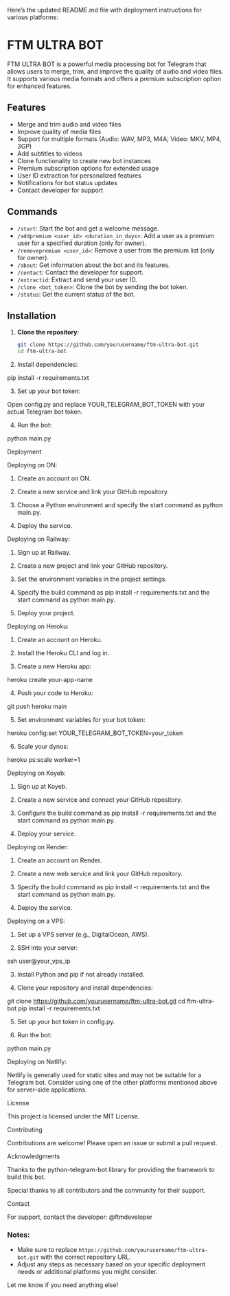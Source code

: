 Here’s the updated README.md file with deployment instructions for various platforms:

# FTM ULTRA BOT

FTM ULTRA BOT is a powerful media processing bot for Telegram that allows users to merge, trim, and improve the quality of audio and video files. It supports various media formats and offers a premium subscription option for enhanced features.

## Features
- Merge and trim audio and video files
- Improve quality of media files
- Support for multiple formats (Audio: WAV, MP3, M4A; Video: MKV, MP4, 3GP)
- Add subtitles to videos
- Clone functionality to create new bot instances
- Premium subscription options for extended usage
- User ID extraction for personalized features
- Notifications for bot status updates
- Contact developer for support

## Commands

- `/start`: Start the bot and get a welcome message.
- `/addpremium <user_id> <duration_in_days>`: Add a user as a premium user for a specified duration (only for owner).
- `/removepremium <user_id>`: Remove a user from the premium list (only for owner).
- `/about`: Get information about the bot and its features.
- `/contact`: Contact the developer for support.
- `/extractid`: Extract and send your user ID.
- `/clone <bot_token>`: Clone the bot by sending the bot token.
- `/status`: Get the current status of the bot.

## Installation

1. **Clone the repository**:
   ```bash
   git clone https://github.com/yourusername/ftm-ultra-bot.git
   cd ftm-ultra-bot

2. Install dependencies:

pip install -r requirements.txt


3. Set up your bot token:

Open config.py and replace YOUR_TELEGRAM_BOT_TOKEN with your actual Telegram bot token.



4. Run the bot:

python main.py



Deployment

Deploying on ON:

1. Create an account on ON.


2. Create a new service and link your GitHub repository.


3. Choose a Python environment and specify the start command as python main.py.


4. Deploy the service.



Deploying on Railway:

1. Sign up at Railway.


2. Create a new project and link your GitHub repository.


3. Set the environment variables in the project settings.


4. Specify the build command as pip install -r requirements.txt and the start command as python main.py.


5. Deploy your project.



Deploying on Heroku:

1. Create an account on Heroku.


2. Install the Heroku CLI and log in.


3. Create a new Heroku app:

heroku create your-app-name


4. Push your code to Heroku:

git push heroku main


5. Set environment variables for your bot token:

heroku config:set YOUR_TELEGRAM_BOT_TOKEN=your_token


6. Scale your dynos:

heroku ps:scale worker=1



Deploying on Koyeb:

1. Sign up at Koyeb.


2. Create a new service and connect your GitHub repository.


3. Configure the build command as pip install -r requirements.txt and the start command as python main.py.


4. Deploy your service.



Deploying on Render:

1. Create an account on Render.


2. Create a new web service and link your GitHub repository.


3. Specify the build command as pip install -r requirements.txt and the start command as python main.py.


4. Deploy the service.



Deploying on a VPS:

1. Set up a VPS server (e.g., DigitalOcean, AWS).


2. SSH into your server:

ssh user@your_vps_ip


3. Install Python and pip if not already installed.


4. Clone your repository and install dependencies:

git clone https://github.com/yourusername/ftm-ultra-bot.git
cd ftm-ultra-bot
pip install -r requirements.txt


5. Set up your bot token in config.py.


6. Run the bot:

python main.py



Deploying on Netlify:

Netlify is generally used for static sites and may not be suitable for a Telegram bot. Consider using one of the other platforms mentioned above for server-side applications.

License

This project is licensed under the MIT License.

Contributing

Contributions are welcome! Please open an issue or submit a pull request.

Acknowledgments

Thanks to the python-telegram-bot library for providing the framework to build this bot.

Special thanks to all contributors and the community for their support.


Contact

For support, contact the developer: @ftmdeveloper

### Notes:
- Make sure to replace `https://github.com/yourusername/ftm-ultra-bot.git` with the correct repository URL.
- Adjust any steps as necessary based on your specific deployment needs or additional platforms you might consider.

Let me know if you need anything else!

